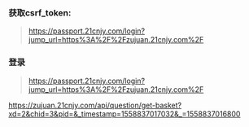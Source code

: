 ### 获取csrf_token:
> https://passport.21cnjy.com/login?jump_url=https%3A%2F%2Fzujuan.21cnjy.com%2F

### 登录
> https://passport.21cnjy.com/login?jump_url=https%3A%2F%2Fzujuan.21cnjy.com%2F

https://zujuan.21cnjy.com/api/question/get-basket?xd=2&chid=3&pid=&_timestamp=1558837017032&_=1558837016800